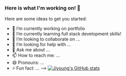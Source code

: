 ### Here is what I'm working on! 👋


Here are some ideas to get you started:

- 🔭 I’m currently working on portfolio
- 🌱 I’m currently learning full stack development skills!
- 👯 I’m looking to collaborate on ...
- 🤔 I’m looking for help with ...
- 💬 Ask me about ...
- 📫 How to reach me: ...
- 😄 Pronouns: ...
- ⚡ Fun fact: ...
-->
[![Jiyoung's GitHub stats](https://github-readme-stats.vercel.app/api?username=ebbuni1023)](https://github.com/anuraghazra/github-readme-stats)
